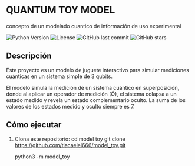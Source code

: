 
# <span style="font-family: 'Roboto', Gadget, sans-serif;">QUANTUM TOY MODEL</span>

concepto de un modelado cuantico de información de uso experimental

![Python Version](https://img.shields.io/badge/Python-3.9%2B-blue)
![License](https://img.shields.io/badge/License-MIT-green)
![GitHub last commit](https://img.shields.io/github/last-commit/YOUR_USERNAME/YOUR_REPOSITORY)
![GitHub stars](https://img.shields.io/github/stars/tlacaelel666/model_toy?style=social)


## Descripción

Este proyecto es un modelo de juguete interactivo para simular mediciones cuánticas en un sistema simple de 3 qubits.

El modelo simula la medición de un sistema cuántico en superposición, donde al aplicar un operador de medición (Ô), el sistema colapsa a un estado medido y revela un estado complementario oculto. La suma de los valores de los estados medido y oculto siempre es 7.

## Cómo ejecutar

1.  Clona este repositorio:
    cd model toy
    git clone https://github.com/tlacaelel666/model_toy.git

    python3 -m model_toy
